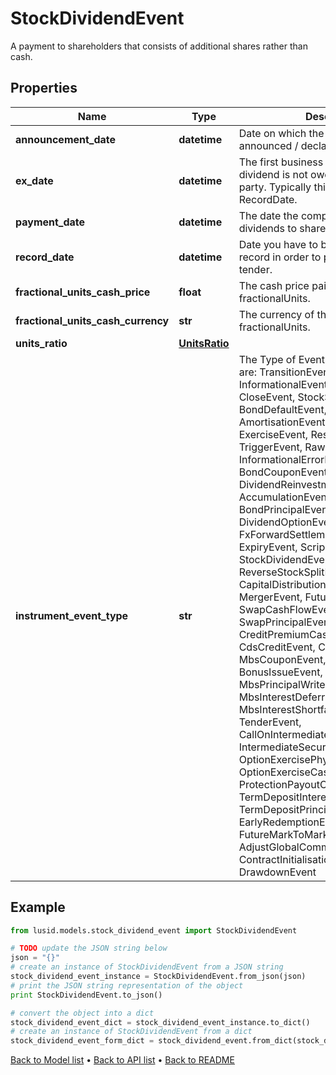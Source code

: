 # StockDividendEvent

A payment to shareholders that consists of additional shares rather than cash.

## Properties
Name | Type | Description | Notes
------------ | ------------- | ------------- | -------------
**announcement_date** | **datetime** | Date on which the dividend was announced / declared. | [optional] 
**ex_date** | **datetime** | The first business day on which the dividend is not owed to the buying party.  Typically this is T-1 from the RecordDate. | 
**payment_date** | **datetime** | The date the company pays out dividends to shareholders. | 
**record_date** | **datetime** | Date you have to be the holder of record in order to participate in the tender. | [optional] 
**fractional_units_cash_price** | **float** | The cash price paid in lieu of fractionalUnits. | [optional] 
**fractional_units_cash_currency** | **str** | The currency of the cash paid in lieu of fractionalUnits. | [optional] 
**units_ratio** | [**UnitsRatio**](UnitsRatio.md) |  | 
**instrument_event_type** | **str** | The Type of Event. The available values are: TransitionEvent, InformationalEvent, OpenEvent, CloseEvent, StockSplitEvent, BondDefaultEvent, CashDividendEvent, AmortisationEvent, CashFlowEvent, ExerciseEvent, ResetEvent, TriggerEvent, RawVendorEvent, InformationalErrorEvent, BondCouponEvent, DividendReinvestmentEvent, AccumulationEvent, BondPrincipalEvent, DividendOptionEvent, MaturityEvent, FxForwardSettlementEvent, ExpiryEvent, ScripDividendEvent, StockDividendEvent, ReverseStockSplitEvent, CapitalDistributionEvent, SpinOffEvent, MergerEvent, FutureExpiryEvent, SwapCashFlowEvent, SwapPrincipalEvent, CreditPremiumCashFlowEvent, CdsCreditEvent, CdxCreditEvent, MbsCouponEvent, MbsPrincipalEvent, BonusIssueEvent, MbsPrincipalWriteOffEvent, MbsInterestDeferralEvent, MbsInterestShortfallEvent, TenderEvent, CallOnIntermediateSecuritiesEvent, IntermediateSecuritiesDistributionEvent, OptionExercisePhysicalEvent, OptionExerciseCashEvent, ProtectionPayoutCashFlowEvent, TermDepositInterestEvent, TermDepositPrincipalEvent, EarlyRedemptionEvent, FutureMarkToMarketEvent, AdjustGlobalCommitmentEvent, ContractInitialisationEvent, DrawdownEvent | 

## Example

```python
from lusid.models.stock_dividend_event import StockDividendEvent

# TODO update the JSON string below
json = "{}"
# create an instance of StockDividendEvent from a JSON string
stock_dividend_event_instance = StockDividendEvent.from_json(json)
# print the JSON string representation of the object
print StockDividendEvent.to_json()

# convert the object into a dict
stock_dividend_event_dict = stock_dividend_event_instance.to_dict()
# create an instance of StockDividendEvent from a dict
stock_dividend_event_form_dict = stock_dividend_event.from_dict(stock_dividend_event_dict)
```
[Back to Model list](../README.md#documentation-for-models) &#8226; [Back to API list](../README.md#documentation-for-api-endpoints) &#8226; [Back to README](../README.md)


